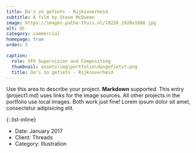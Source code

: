 ```yaml
---
title: Da's zo gefiets - Rijksoverheid
subtitle: A film by Steve McQueen
image: https://images.pathe-thuis.nl/19228_1920x1080.jpg
alt: OC
category: commercial
homepage: true
order: 5

caption:
  role: VFX Supervision and Compositing
  thumbnail: assets\img\portfolio\dasgefietst.png
  title: Da's zo gefiets - Rijksoverheid
---
```


Use this area to describe your project. **Markdown** supported. This entry (project1.md) uses links for the image sources. All other projects in the portfolio use local images. Both work just fine! Lorem ipsum dolor sit amet, consectetur adipisicing elit.

{:.list-inline}

- Date: January 2017
- Client: Threads
- Category: Illustration
